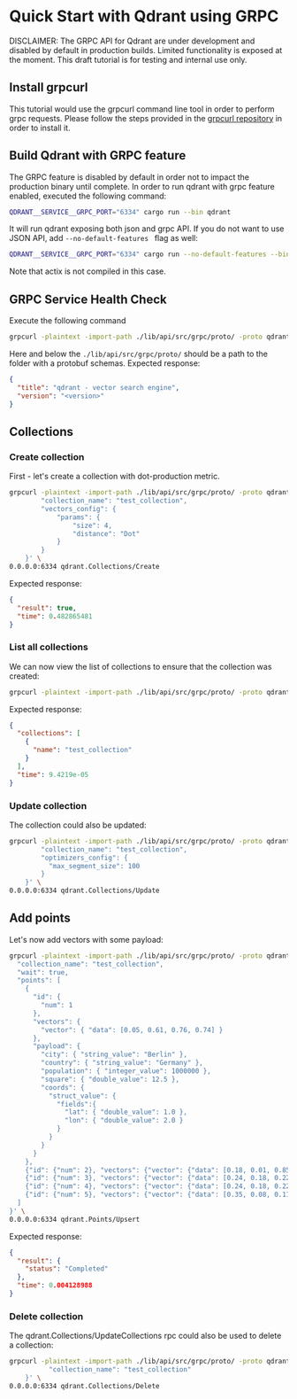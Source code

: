 # Quick Start with Qdrant using GRPC

DISCLAIMER: The GRPC API for Qdrant are under development and disabled by default in production builds. 
Limited functionality is exposed at the moment. This draft tutorial is for testing and internal use only.

## Install grpcurl
This tutorial would use the grpcurl command line tool in order to perform grpc requests. Please follow the
steps provided in the [grpcurl repository](https://github.com/fullstorydev/grpcurl) in order to install it.

## Build Qdrant with GRPC feature
The GRPC feature is disabled by default in order not to impact the production binary until complete.
In order to run qdrant with grpc feature enabled, executed the following command:
```bash
QDRANT__SERVICE__GRPC_PORT="6334" cargo run --bin qdrant
```
It will run qdrant exposing both json and grpc API. If you do not want to use JSON API, add ``--no-default-features ``
flag as well:
```bash
QDRANT__SERVICE__GRPC_PORT="6334" cargo run --no-default-features --bin qdrant
```
Note that actix is not compiled in this case.

## GRPC Service Health Check
Execute the following command
```bash
grpcurl -plaintext -import-path ./lib/api/src/grpc/proto/ -proto qdrant.proto -d '{}' 0.0.0.0:6334 qdrant.Qdrant/HealthCheck
```
Here and below the ```./lib/api/src/grpc/proto/``` should be a path to the folder with a protobuf schemas.
Expected response:
```json
{
  "title": "qdrant - vector search engine",
  "version": "<version>"
}
```

## Collections

### Create collection
First - let's create a collection with dot-production metric.
```bash
grpcurl -plaintext -import-path ./lib/api/src/grpc/proto/ -proto qdrant.proto -d '{
        "collection_name": "test_collection",
        "vectors_config": {
            "params": {
                "size": 4,
                "distance": "Dot"
            }
        }
    }' \
0.0.0.0:6334 qdrant.Collections/Create
```

Expected response:
```json
{
  "result": true,
  "time": 0.482865481
}
```

### List all collections
We can now view the list of collections to ensure that the collection was created:
```bash
grpcurl -plaintext -import-path ./lib/api/src/grpc/proto/ -proto qdrant.proto 0.0.0.0:6334 qdrant.Collections/List
```

Expected response:
```json
{
  "collections": [
    {
      "name": "test_collection"
    }
  ],
  "time": 9.4219e-05
}
```

### Update collection
The collection could also be updated:
```bash
grpcurl -plaintext -import-path ./lib/api/src/grpc/proto/ -proto qdrant.proto -d '{
        "collection_name": "test_collection",
        "optimizers_config": {
          "max_segment_size": 100
        }
    }' \
0.0.0.0:6334 qdrant.Collections/Update
```

## Add points
Let's now add vectors with some payload:

```bash
grpcurl -plaintext -import-path ./lib/api/src/grpc/proto/ -proto qdrant.proto -d '{
  "collection_name": "test_collection",
  "wait": true,
  "points": [
    {
      "id": {
        "num": 1
      },
      "vectors": {
        "vector": { "data": [0.05, 0.61, 0.76, 0.74] }
      },
      "payload": {
        "city": { "string_value": "Berlin" },
        "country": { "string_value": "Germany" },
        "population": { "integer_value": 1000000 },
        "square": { "double_value": 12.5 },
        "coords": {
          "struct_value": {
            "fields":{
              "lat": { "double_value": 1.0 },
              "lon": { "double_value": 2.0 }
            }
          }
        }
      }
    },
    {"id": {"num": 2}, "vectors": {"vector": {"data": [0.18, 0.01, 0.85, 0.80]}}, "payload": {"square": {"list_value": {"values": [{"integer_value": 10}, {"integer_value": 11}]}} }},
    {"id": {"num": 3}, "vectors": {"vector": {"data": [0.24, 0.18, 0.22, 0.45]}}, "payload": {"count": {"list_value": {"values": [{"integer_value": 0}]}} }},
    {"id": {"num": 4}, "vectors": {"vector": {"data": [0.24, 0.18, 0.22, 0.45]}}, "payload": {"coords": {"list_value": {"values": [{ "struct_value": {"fields": { "lat": { "double_value":1.0 }, "lon": { "double_value": 2.0 } } } }, { "struct_value": {"fields":  { "lat": { "double_value":3.0 }, "lon": { "double_value": 4.0 } } } }] }} }},
    {"id": {"num": 5}, "vectors": {"vector": {"data": [0.35, 0.08, 0.11, 0.44]}}}
  ]
}' \
0.0.0.0:6334 qdrant.Points/Upsert
```

Expected response:
```json
{
  "result": {
    "status": "Completed"
  },
  "time": 0.004128988
}
```

### Delete collection
The qdrant.Collections/UpdateCollections rpc could also be used to delete a collection:
```bash
grpcurl -plaintext -import-path ./lib/api/src/grpc/proto/ -proto qdrant.proto -d '{
          "collection_name": "test_collection"
    }' \
0.0.0.0:6334 qdrant.Collections/Delete
```
